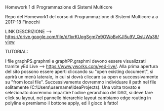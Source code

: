 Homework 1 di Programmazione di Sistemi Multicore

Repo del Homework1 del corso di Programmazione di Sistemi Multicore a.a 2017-18 Finocchi

LINK DESCRIZIONE --> https://drive.google.com/file/d/1xrKUqgSgm7e9OWoBvKJl5u9V_QsUWa38/view

TUTORIAL:

I file graphPS.graphml e graphPP.graphml devono essere visualizzati tramite yEd Live --> https://www.yworks.com/yed-live/.
Alla prima apertura del sito possono essere aperti cliccando su "open existing document", si aprirà un menù laterale, in cui si dovrà cliccare su open e successivamente su "from local file". Successivamente dovremmo individuare il path nel file solitamente (C:\Users\username\IdeaProjects). Una volta trovato e selezionato dovremmo impartire l'odine gerarchico del DAG, si deve fare click su layout, nel pannello hierarchic layout cambiamo edge routing in polyline e premiamo il bottone apply, ed il gioco è fatto! 

